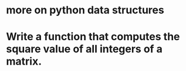 # more on python data structures

# Write a function that computes the square value of all integers of a matrix.

